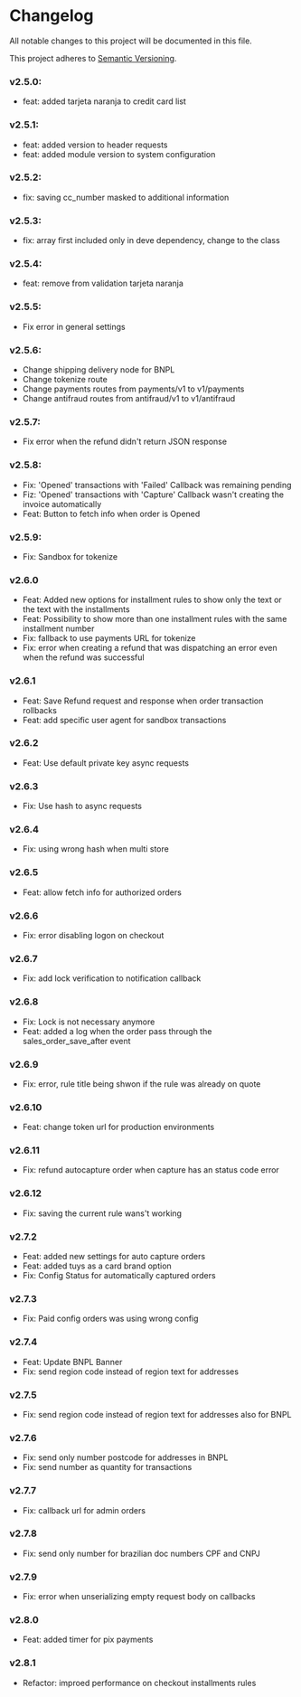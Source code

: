 # Changelog

All notable changes to this project will be documented in this file.

This project adheres to [Semantic Versioning](https://semver.org/spec/v2.0.0.html).



### v2.5.0:
- feat: added tarjeta naranja to credit card list

### v2.5.1:
- feat: added version to header requests
- feat: added module version to system configuration

### v2.5.2:
- fix: saving cc_number masked to additional information

### v2.5.3:
- fix: array first included only in deve dependency, change to the class

### v2.5.4:
- feat: remove from validation tarjeta naranja

### v2.5.5:
- Fix error in general settings

### v2.5.6:
- Change shipping delivery node for BNPL
- Change tokenize route
- Change payments routes from payments/v1 to v1/payments
- Change antifraud routes from antifraud/v1 to v1/antifraud

### v2.5.7:
- Fix error when the refund didn't return JSON response

### v2.5.8:
- Fix: 'Opened' transactions with 'Failed' Callback was remaining pending
- Fiz: 'Opened' transactions with 'Capture' Callback wasn't creating the invoice automatically
- Feat: Button to fetch info when order is Opened

### v2.5.9:
- Fix: Sandbox for tokenize

### v2.6.0
- Feat: Added new options for installment rules to show only the text or the text with the installments
- Feat: Possibility to show more than one installment rules with the same installment number
- Fix: fallback to use payments URL for tokenize
- Fix: error when creating a refund that was dispatching an error even when the refund was successful

### v2.6.1
- Feat: Save Refund request and response when order transaction rollbacks
- Feat: add specific user agent for sandbox transactions

### v2.6.2
- Feat: Use default private key async requests

### v2.6.3
- Fix: Use hash to async requests

### v2.6.4
- Fix: using wrong hash when multi store

### v2.6.5
- Feat: allow fetch info for authorized orders

### v2.6.6
- Fix: error disabling logon on checkout

### v2.6.7
- Fix: add lock verification to notification callback

### v2.6.8
- Fix: Lock is not necessary anymore
- Feat: added a log when the order pass through the sales_order_save_after event

### v2.6.9
- Fix: error, rule title being shwon if the rule was already on quote

### v2.6.10
- Feat: change token url for production environments

### v2.6.11
- Fix: refund autocapture order when capture has an status code error

### v2.6.12
- Fix: saving the current rule wans't working

### v2.7.2
- Feat: added new settings for auto capture orders
- Feat: added tuys as a card brand option
- Fix: Config Status for automatically captured orders

### v2.7.3
- Fix: Paid config orders was using wrong config

### v2.7.4
- Feat: Update BNPL Banner
- Fix: send region code instead of region text for addresses

### v2.7.5
- Fix: send region code instead of region text for addresses also for BNPL

### v2.7.6
- Fix: send only number postcode for addresses in BNPL
- Fix: send number as quantity for transactions

### v2.7.7
- Fix: callback url for admin orders 

### v2.7.8
- Fix: send only number for brazilian doc numbers CPF and CNPJ

### v2.7.9
- Fix: error when unserializing empty request body on callbacks

### v2.8.0
- Feat: added timer for pix payments

### v2.8.1
- Refactor: improed performance on checkout installments rules
